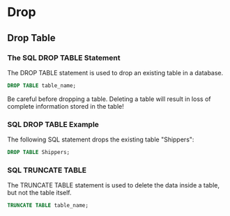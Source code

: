 # Drop

## Drop Table

### The SQL DROP TABLE Statement
The DROP TABLE statement is used to drop an existing table in a database.

```sql
DROP TABLE table_name; 
```

Be careful before dropping a table. Deleting a table will result in loss of complete information stored in the table!

### SQL DROP TABLE Example
The following SQL statement drops the existing table "Shippers":
```sql
DROP TABLE Shippers;
```

### SQL TRUNCATE TABLE
The TRUNCATE TABLE statement is used to delete the data inside a table, but not the table itself.
```sql
TRUNCATE TABLE table_name; 
```

